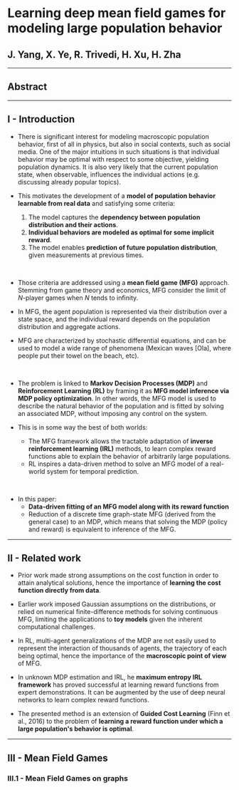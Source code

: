 <h1>Learning deep mean field games for modeling
large population behavior</h1>

## J. Yang, X. Ye, R. Trivedi, H. Xu, H. Zha



---



## Abstract



---



## I - Introduction

* There is significant interest for modeling macroscopic population behavior,
first of all in physics, but also in social contexts, such as social media.
One of the major intuitions in such situations is that individual behavior
may be optimal with respect to some objective, yielding population dynamics.
It is also very likely that the current population state, when observable,
influences the individual actions (e.g. discussing already popular topics).

* This motivates the development of a **model of population behavior learnable
from real data** and satisfying some criteria:
  1. The model captures the **dependency between population distribution and
  their actions**.
  2. **Individual behaviors are modeled as optimal for some implicit reward**.
  3. The model enables **prediction of future population distribution**, given
  measurements at previous times.

<br>

* Those criteria are addressed using a **mean field game (MFG)** approach.
Stemming from game theory and economics, MFG consider the limit of $N$-player
games when $N$ tends to infinity.

* In MFG, the agent population is represented via their distribution over a
state space, and the individual reward depends on the population distribution
and aggregate actions.

* MFG are characterized by stochastic differential equations, and can be used
to model a wide range of phenomena (Mexican waves [Ola], where people put their
towel on the beach, etc).

<br>

* The problem is linked to **Markov Decision Processes (MDP)** and
**Reinforcement Learning (RL)** by framing it as **MFG model inference via
MDP policy optimization**. In other words, the MFG model is used to describe
the natural behavior of the population and is fitted by solving an associated
MDP, without imposing any control on the system.

* This is in some way the best of both worlds:
  * The MFG framework allows the tractable adaptation of **inverse reinforcement
  learning (IRL)** methods, to learn complex reward functions able to explain
  the behavior of arbitrarily large populations.
  * RL inspires a data-driven method to solve an MFG model of a real-world
  system for temporal prediction.

<br>

* In this paper:
  * **Data-driven fitting of an MFG model along with its reward function**
  * Reduction of a discrete time graph-state MFG (derived from the general case)
  to an MDP, which means that solving the MDP (policy and reward) is equivalent
  to inference of the MFG.



---



## II - Related work

* Prior work made strong assumptions on the cost function in order to attain
analytical solutions, hence the importance of **learning the cost function
directly from data**.

* Earlier work imposed Gaussian assumptions on the distributions, or relied
on numerical finite-difference methods for solving continuous MFG, limiting the
applications to **toy models** given the inherent computational challenges.

* In RL, multi-agent generalizations of the MDP are not easily used to represent
the interaction of thousands of agents, the trajectory of each being optimal,
hence the importance of the **macroscopic point of view** of MFG.

* In unknown MDP estimation and IRL, he **maximum entropy IRL framework**
has proved successful at learning reward functions from expert demonstrations.
It can be augmented by the use of deep neural networks to learn complex
reward functions.

* The presented method is an extension of **Guided Cost Learning** (Finn et al.,
  2016) to the problem of **learning a reward function under which a large
population's behavior is optimal**.



---



## III - Mean Field Games

### III.1 - Mean Field Games on graphs
